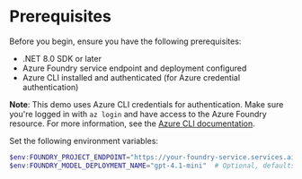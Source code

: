 # Prerequisites

Before you begin, ensure you have the following prerequisites:

- .NET 8.0 SDK or later
- Azure Foundry service endpoint and deployment configured
- Azure CLI installed and authenticated (for Azure credential authentication)

**Note**: This demo uses Azure CLI credentials for authentication. Make sure you're logged in with `az login` and have access to the Azure Foundry resource. For more information, see the [Azure CLI documentation](https://learn.microsoft.com/cli/azure/authenticate-azure-cli-interactively).

Set the following environment variables:

```powershell
$env:FOUNDRY_PROJECT_ENDPOINT="https://your-foundry-service.services.ai.azure.com/api/projects/your-foundry-project" # Replace with your Azure Foundry resource endpoint
$env:FOUNDRY_MODEL_DEPLOYMENT_NAME="gpt-4.1-mini"  # Optional, defaults to gpt-4.1-mini
```
